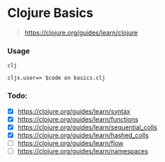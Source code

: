 # Clojure Basics

> https://clojure.org/guides/learn/clojure

### Usage
```shell
clj
```

```
cljs.user=> $code on basics.clj
```

### Todo:
- [x] https://clojure.org/guides/learn/syntax
- [x] https://clojure.org/guides/learn/functions
- [x] https://clojure.org/guides/learn/sequential_colls
- [x] https://clojure.org/guides/learn/hashed_colls
- [ ] https://clojure.org/guides/learn/flow
- [ ] https://clojure.org/guides/learn/namespaces
